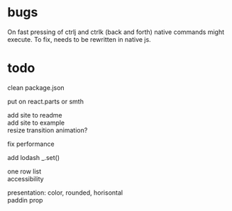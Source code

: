 # bugs  

On fast pressing of ctrlj and ctrlk (back and forth) native commands might execute. To fix, needs to be rewritten in native js.  

# todo  
<!-- rename   -->
clean package.json  
<!-- color prop   -->
put on react.parts or smth  
<!-- add focus on "/"   -->
add site to readme  
add site to example  
resize transition animation?  
<!-- filter data from outside expose handlers   -->
fix performance  
<!-- add esc   -->
<!-- test rounded corners   -->
<!-- allow passing variables   -->
<!-- onEnter   -->
add lodash _.set()  
<!-- focus on hover   -->
<!-- open on click   -->
<!-- make absolute above all   -->
one row list  
accessibility  
<!-- onEsc   -->
presentation: color, rounded, horisontal  
paddin prop  


